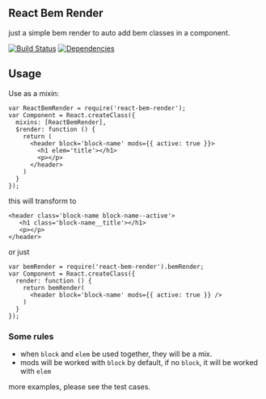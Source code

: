 ## React Bem Render

just a simple bem render to auto add bem classes in a component.

[![Build Status](https://travis-ci.org/morlay/react-bem-render.svg?branch=master)](https://travis-ci.org/morlay/react-bem-render)
[![Dependencies](https://david-dm.org/morlay/react-bem-render.svg)](https://david-dm.org/morlay/react-bem-render)

## Usage

Use as a mixin:

    var ReactBemRender = require('react-bem-render');
    var Component = React.createClass({
      mixins: [ReactBemRender],
      $render: function () {
        return (
          <header block='block-name' mods={{ active: true }}>
            <h1 elem='title'></h1>
            <p></p>
          </header>
        )
      }
    });

this will transform to

    <header class='block-name block-name--active'>
       <h1 class='block-name__title'></h1>
       <p></p>
    </header>

or just


    var bemRender = require('react-bem-render').bemRender;
    var Component = React.createClass({
      render: function () {
        return bemRender(
          <header block='block-name' mods={{ active: true }} />
        )
      }
    });


###  Some rules

* when `block` and `elem` be used together, they will be a mix.
* mods will be worked with `block` by default, if no `block`, it will be worked with `elem`

more examples, please see the test cases.
